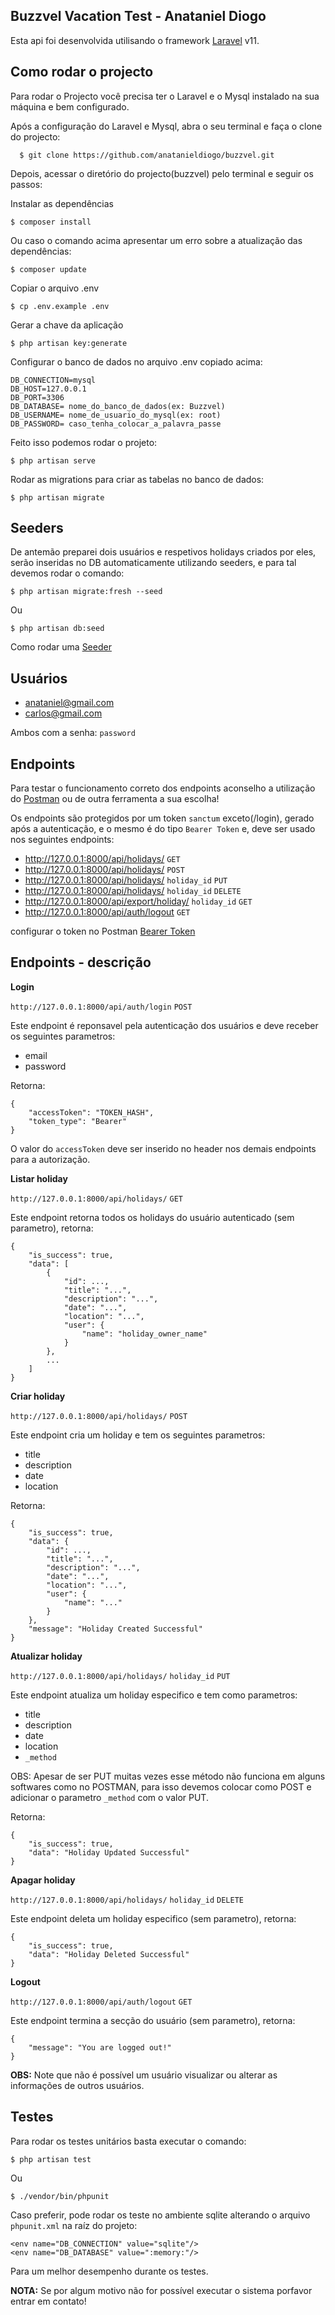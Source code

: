 ## Buzzvel Vacation Test - Anataniel Diogo

Esta api foi desenvolvida utilisando o framework [Laravel](https://laravel.com/) v11. 


## Como rodar o projecto

Para rodar o Projecto você precisa ter o Laravel e o Mysql instalado na sua máquina e bem configurado.

Após a configuração do Laravel e Mysql, abra o seu terminal e faça o clone do projecto:

      $ git clone https://github.com/anatanieldiogo/buzzvel.git

 Depois, acessar o diretório do projecto(buzzvel) pelo terminal e seguir os passos:


Instalar as dependências
    
    $ composer install

Ou caso o comando acima apresentar um erro sobre a atualização das dependências:
    
    $ composer update

Copiar o arquivo .env

    $ cp .env.example .env

Gerar a chave da aplicação

    $ php artisan key:generate

Configurar o banco de dados no arquivo .env copiado acima:

    DB_CONNECTION=mysql
    DB_HOST=127.0.0.1
    DB_PORT=3306
    DB_DATABASE= nome_do_banco_de_dados(ex: Buzzvel)
    DB_USERNAME= nome_de_usuario_do_mysql(ex: root)
    DB_PASSWORD= caso_tenha_colocar_a_palavra_passe

Feito isso podemos rodar o projeto:

    $ php artisan serve

Rodar as migrations para criar as tabelas no banco de dados:

    $ php artisan migrate

## Seeders

De antemão preparei dois usuários e respetivos holidays criados por eles, serão inseridas no DB automaticamente utilizando seeders, e para tal devemos rodar o comando:

    $ php artisan migrate:fresh --seed

Ou

    $ php artisan db:seed

Como rodar uma [Seeder](https://laravel.com/docs/9.x/seeding#running-seeders)

## Usuários

- anataniel@gmail.com
- carlos@gmail.com

Ambos com a senha: `password`


## Endpoints

Para testar o funcionamento correto dos endpoints aconselho a utilização do [Postman](https://www.postman.com/) ou de outra ferramenta a sua escolha!

Os endpoints são protegidos por um token `sanctum` exceto(/login), gerado após a autenticação, e o mesmo é do tipo `Bearer Token` e, deve ser usado nos seguintes endpoints:

- http://127.0.0.1:8000/api/holidays/ `GET`
- http://127.0.0.1:8000/api/holidays/ `POST`
- http://127.0.0.1:8000/api/holidays/ `holiday_id` `PUT`
- http://127.0.0.1:8000/api/holidays/ `holiday_id` `DELETE`
- http://127.0.0.1:8000/api/export/holiday/ `holiday_id` `GET`
- http://127.0.0.1:8000/api/auth/logout `GET`

configurar o token no Postman [Bearer Token](https://www.youtube.com/watch?v=PPi9teNKRHY)

## Endpoints - descrição

**Login**

`http://127.0.0.1:8000/api/auth/login` `POST`


Este endpoint é reponsavel pela autenticação dos usuários e deve receber os seguintes parametros:

- email
- password

Retorna:

    {
        "accessToken": "TOKEN_HASH",
        "token_type": "Bearer"
    }
    
O valor do `accessToken` deve ser inserido no header nos demais endpoints para a autorização.

**Listar holiday**

`http://127.0.0.1:8000/api/holidays/` `GET`

Este endpoint retorna todos os holidays do usuário autenticado (sem parametro), retorna:

    {
        "is_success": true,
        "data": [
            {
                "id": ...,
                "title": "...",
                "description": "...",
                "date": "...",
                "location": "...",
                "user": {
                    "name": "holiday_owner_name"
                }
            },
            ...
        ]
    }

**Criar holiday**

`http://127.0.0.1:8000/api/holidays/` `POST`

Este endpoint cria um holiday e tem os seguintes parametros:

- title
- description
- date
- location

Retorna:

    {
        "is_success": true,
        "data": {
            "id": ...,
            "title": "...",
            "description": "...",
            "date": "...",
            "location": "...",
            "user": {
                "name": "..."
            }
        },
        "message": "Holiday Created Successful"
    }

**Atualizar holiday**

`http://127.0.0.1:8000/api/holidays/` `holiday_id` `PUT`


Este endpoint atualiza um holiday especifico e tem como parametros:

- title
- description
- date
- location
- `_method`
    
OBS: Apesar de ser PUT muitas vezes esse método não funciona em alguns softwares como no POSTMAN, para isso devemos colocar como POST e adicionar o parametro `_method` com o valor PUT.

Retorna:

    {
        "is_success": true,
        "data": "Holiday Updated Successful"
    }

**Apagar holiday**

`http://127.0.0.1:8000/api/holidays/` `holiday_id` `DELETE`


Este endpoint deleta um holiday especifico (sem parametro), retorna:

    {
        "is_success": true,
        "data": "Holiday Deleted Successful"
    }

**Logout**
    
`http://127.0.0.1:8000/api/auth/logout` `GET`


Este endpoint termina a secção do usuário (sem parametro), retorna:

    {
        "message": "You are logged out!"
    }

**OBS:** Note que não é possível um usuário visualizar ou alterar as informações de outros usuários.

## Testes

Para rodar os testes unitários basta executar o comando:

    $ php artisan test

Ou

    $ ./vendor/bin/phpunit

Caso preferir, pode rodar os teste no ambiente sqlite alterando o arquivo `phpunit.xml` na raíz do projeto:

    <env name="DB_CONNECTION" value="sqlite"/>
    <env name="DB_DATABASE" value=":memory:"/>

Para um melhor desempenho durante os testes.

**NOTA:** Se por algum motivo não for possível executar o sistema porfavor entrar em contato!
